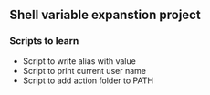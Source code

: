 ## Shell variable expanstion project
### Scripts to learn
* Script to write  alias with value
* Script to print current user name
* Script to add action folder to PATH